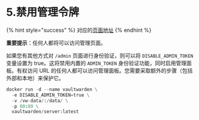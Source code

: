 # 5.禁用管理令牌

{% hint style="success" %}
对应的[页面地址](https://github.com/dani-garcia/vaultwarden/wiki/Disable-admin-token)
{% endhint %}

**重要提示**：任何人都将可以访问管理页面。

如果您有其他方式对 `/admin` 页面进行身份验证，则可以将 `DISABLE_ADMIN_TOKEN` 变量设置为 true。这将禁用内置的 `ADMIN_TOKEN` 身份验证功能，同时启用管理面板。有权访问 URL 的任何人都可以访问管理面板。您需要采取额外的步骤（包括外部和本地）来保护它。

```python
docker run -d --name vaultwarden \
  -e DISABLE_ADMIN_TOKEN=true \
  -v /vw-data/:/data/ \
  -p 80:80 \
  vaultwarden/server:latest
```

